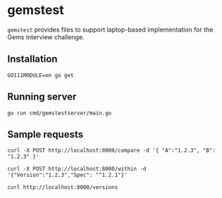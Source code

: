 # gemstest

`gemstest` provides files to support laptop-based implementation for the Gems
interview challenge.

## Installation
`GO111MODULE=on go get`

## Running server
`go run cmd/gemstestserver/main.go`
## Sample requests
```
curl -X POST http://localhost:8000/compare -d '{ "A":"1.2.3", "B": "1.2.3" }'
```
```
curl -X POST http://localhost:8000/within -d '{"Version":"1.2.3","Spec": "^1.2.1"}'
```
```
curl http://localhost:8000/versions
```

